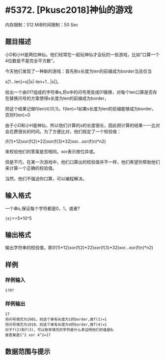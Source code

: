 # #5372. [Pkusc2018]神仙的游戏

内存限制：512 MiB时间限制：50 Sec

## 题目描述

小D和小H是两位神仙。他们经常在一起玩神仙才会玩的一些游戏，比如&ldquo;口算一个4位数是不是完全平方数&rdquo;。

今天他们发现了一种新的游戏：首先称s长度为len的前缀成为border当且仅当

s[1&hellip;len]=s[|s|-len+1&hellip;|s|]。

给出一个由01?组成的字符串s,将s中的问号用变成01替换，对每个len口算是否存在替换问号的方案使得s长度为len的前缀成为border，

把这个结果记做f(len)&isin;{0,1}。f(len)=1如果s长度为len的前缀能够成为border，否则f(len)=0

由于小D和小H是神仙，所以他们计算的s的长度很长，因此把计算的结果一一比对会花费很长的时间。为了方便比对，他们规定了一个校验值：

(f(1)*12)xor(f(2)*22)xor(f(3)*32)xor&hellip;xor(f(n)*n2)

来校验他们的答案是否相同。xor表示按位异或。

但是不巧，在某一次游戏中，他们口算出的校验值并不一样，他们希望你帮助他们来计算一个正确的校验值。

当然，他们不强迫你口算，可以编程解决。

## 输入格式

一个串s,保证每个字符都是0，1，或者?

∣s∣<=5*10^5

## 输出格式

输出字符串的校验值，即(f(1)*12)xor(f(2)*22)xor(f(3)*32)xor&hellip;xor(f(n)*n2)

## 样例

### 样例输入

    
    1?0?
    

### 样例输出

    
    17
    将问号填充为1001，则这个串有长度为1的border,故f(1)=1
    将问号填充为1010，则这个串有长度为4的border,故f(4)=1
    对于f(2)和f(3)，可以枚举填充的字符是什么来证明他们的值是0。
    故答案是1^2 xor 4^2=17
    

## 数据范围与提示
